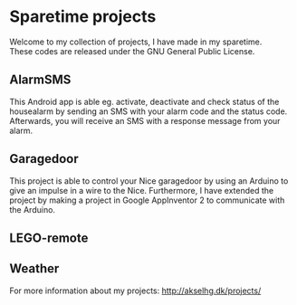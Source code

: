 # Sparetime projects
Welcome to my collection of projects, I have made in my sparetime.
<br />These codes are released under the GNU General Public License.

## AlarmSMS
This Android app is able eg. activate, deactivate and check status of the housealarm by sending an SMS with your alarm code and the status code. Afterwards, you will receive an SMS with a response message from your alarm.

## Garagedoor
This project is able to control your Nice garagedoor by using an Arduino to give an impulse in a wire to the Nice.
Furthermore, I have extended the project by making a project in Google AppInventor 2 to communicate with the Arduino.

## LEGO-remote

## Weather

For more information about my projects: http://akselhg.dk/projects/
